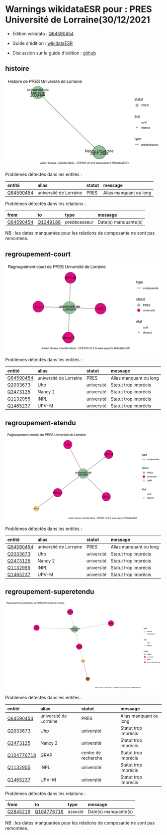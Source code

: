 Warnings wikidataESR pour : PRES Université de Lorraine(30/12/2021
================

- Edition wikidata : [Q64590454](https://www.wikidata.org/wiki/Q64590454)
- Guide d'édition : [wikidataESR](https://github.com/cpesr/wikidataESR/)

- Discussion sur le guide d'édition : [github](https://github.com/cpesr/wikidataESR/issues)



## histoire 

![Graphique non généré](Q64590454-histoire.png) 

Problèmes détectés dans les entités :

|entité                                               |alias                  |statut |message                |
|:----------------------------------------------------|:----------------------|:------|:----------------------|
|[Q64590454](https://www.wikidata.org/wiki/Q64590454) |université de Lorraine |PRES   |Alias manquant ou long |

Problèmes détectés dans les relations :

|from                                                 |to                                                 |type         |message              |
|:----------------------------------------------------|:--------------------------------------------------|:------------|:--------------------|
|[Q64590454](https://www.wikidata.org/wiki/Q64590454) |[Q1249188](https://www.wikidata.org/wiki/Q1249188) |prédécesseur |Date(s) manquante(s) |

NB : les dates manquantes pour les relations de composante ne sont pas remontées. 



## regroupement-court 

![Graphique non généré](Q64590454-regroupement-court.png) 

Problèmes détectés dans les entités :

|entité                                               |alias                  |statut     |message                |
|:----------------------------------------------------|:----------------------|:----------|:----------------------|
|[Q64590454](https://www.wikidata.org/wiki/Q64590454) |université de Lorraine |PRES       |Alias manquant ou long |
|[Q2033673](https://www.wikidata.org/wiki/Q2033673)   |Uhp                    |université |Statut trop imprécis   |
|[Q2473125](https://www.wikidata.org/wiki/Q2473125)   |Nancy 2                |université |Statut trop imprécis   |
|[Q1132955](https://www.wikidata.org/wiki/Q1132955)   |INPL                   |université |Statut trop imprécis   |
|[Q1465237](https://www.wikidata.org/wiki/Q1465237)   |UPV-M                  |université |Statut trop imprécis   |

 



## regroupement-etendu 

![Graphique non généré](Q64590454-regroupement-etendu.png) 

Problèmes détectés dans les entités :

|entité                                               |alias                  |statut     |message                |
|:----------------------------------------------------|:----------------------|:----------|:----------------------|
|[Q64590454](https://www.wikidata.org/wiki/Q64590454) |université de Lorraine |PRES       |Alias manquant ou long |
|[Q2033673](https://www.wikidata.org/wiki/Q2033673)   |Uhp                    |université |Statut trop imprécis   |
|[Q2473125](https://www.wikidata.org/wiki/Q2473125)   |Nancy 2                |université |Statut trop imprécis   |
|[Q1132955](https://www.wikidata.org/wiki/Q1132955)   |INPL                   |université |Statut trop imprécis   |
|[Q1465237](https://www.wikidata.org/wiki/Q1465237)   |UPV-M                  |université |Statut trop imprécis   |

 



## regroupement-superetendu 

![Graphique non généré](Q64590454-regroupement-superetendu.png) 

Problèmes détectés dans les entités :

|entité                                                 |alias                  |statut              |message                |
|:------------------------------------------------------|:----------------------|:-------------------|:----------------------|
|[Q64590454](https://www.wikidata.org/wiki/Q64590454)   |université de Lorraine |PRES                |Alias manquant ou long |
|[Q2033673](https://www.wikidata.org/wiki/Q2033673)     |Uhp                    |université          |Statut trop imprécis   |
|[Q2473125](https://www.wikidata.org/wiki/Q2473125)     |Nancy 2                |université          |Statut trop imprécis   |
|[Q104776718](https://www.wikidata.org/wiki/Q104776718) |GRAP                   |centre de recherche |Statut trop imprécis   |
|[Q1132955](https://www.wikidata.org/wiki/Q1132955)     |INPL                   |université          |Statut trop imprécis   |
|[Q1465237](https://www.wikidata.org/wiki/Q1465237)     |UPV-M                  |université          |Statut trop imprécis   |

Problèmes détectés dans les relations :

|from                                               |to                                                     |type    |message              |
|:--------------------------------------------------|:------------------------------------------------------|:-------|:--------------------|
|[Q2845219](https://www.wikidata.org/wiki/Q2845219) |[Q104776718](https://www.wikidata.org/wiki/Q104776718) |associé |Date(s) manquante(s) |

NB : les dates manquantes pour les relations de composante ne sont pas remontées. 

